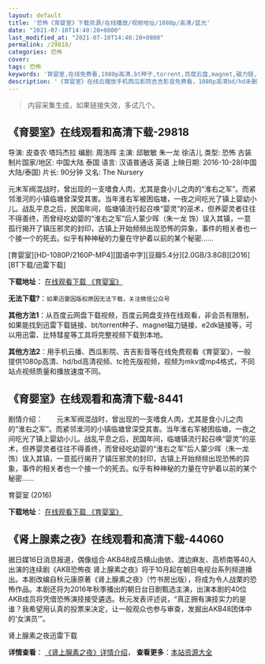 ```yaml
---
layout: default
title: '恐怖《育婴室》下载资源/在线播放/视频地址/1080p/高清/蓝光'
date: "2021-07-10T14:40:20+0800"
last_modified_at: "2021-07-10T14:40:20+0800"
permalink: /29818/
categories: 恐怖
cover:
tags: 恐怖
keywords: '育婴室,在线免费看,1080p高清,bt种子,torrent,百度云盘,magnet,磁力链,迅雷下载资源'
description: '《育婴室》在线云播放手机西瓜影院吉吉影音免费看，1080p高清bd/hd未删减完整版和tc抢先枪版，mkv/mp4格式，附带bt/torrent种子、magnet/磁力链、百度云盘、网盘资源迅雷下载链接'
---
```


>内容采集生成，如果链接失效，多试几个。


## 《育婴室》在线观看和高清下载-29818

导演: 皮查农·塔玛杰拉 编剧: 周浩晖 主演: 邱敏敏 朱一龙 徐洁儿 类型: 恐怖 古装 制片国家/地区: 中国大陆 泰国 语言: 汉语普通话 英语 上映日期: 2016-10-28(中国大陆/泰国) 片长: 90分钟 又名: The Nursery

元末军阀混战时，曾出现的一支嗜食人肉，尤其是食小儿之肉的“淮右之军”。而紧邻淮河的小镇临塘曾深受其害。当年淮右军被困临塘，一夜之间吃光了镇上婴幼小儿。战乱平息之后，民国年间，临塘镇流行起召唤“婴灵”的巫术，但养婴灵者往往不得善终，而曾经吃幼婴的“淮右之军”后人蒙少晖（朱一龙 饰）误入其镇，一意孤行揭开了镇压邪灵的封印，古镇上开始频频出现恐怖的异象，事件的相关者也一个接一个的死去。似乎有种神秘的力量在守护着以前的某个秘密……


[育婴室][HD-1080P/2160P-MP4][国语中字][豆瓣5.4分][2.0GB/3.8GB][2016][BT下载/迅雷下载]

**下载地址**： [在线观看下载 《育婴室》](https://www.btdx8.com/torrent/the_nursery_2016.html) 


**无法下载?**：`如果迅雷因版权原因无法下载，关注微信公众号 `

**其他方法1**：从百度云网盘下载视频，百度云网盘支持在线观看，非会员有限制，如果能找到迅雷下载链接、bt/torrent种子、magnet磁力链接、e2dk链接等，可以用迅雷、比特彗星等工具将完整视频下载到本地。

**其他方法2**：用手机云播、西瓜影院、吉吉影音等在线免费观看《育婴室》，一般提供1080p高清、hd/bd高清视频、tc抢先版视频，视频为mkv或mp4格式，不同站点视频质量和播放速度不同。


## 《育婴室》在线观看和高清下载-8441

剧情介绍：　　元末军阀混战时，曾出现的一支嗜食人肉，尤其是食小儿之肉的“淮右之军”。而紧邻淮河的小镇临塘曾深受其害。当年淮右军被困临塘，一夜之间吃光了镇上婴幼小儿。战乱平息之后，民国年间，临塘镇流行起召唤“婴灵”的巫术，但养婴灵者往往不得善终，而曾经吃幼婴的“淮右之军”后人蒙少晖（朱一龙 饰）误入其镇，一意孤行揭开了镇压邪灵的封印，古镇上开始频频出现恐怖的异象，事件的相关者也一个接一个的死去。似乎有种神秘的力量在守护着以前的某个秘密……


育婴室 (2016)

**下载地址**： [在线观看下载 《育婴室》](https://www.btbtdy.me/btdy/dy10973.html) 


## 《肾上腺素之夜》在线观看和高清下载-44060

据日媒16日消息报道，偶像组合·AKB48成员横山由依、渡边麻友、高桥南等40人出演的连续剧《AKB恐怖夜 肾上腺素之夜》将于10月起在朝日电视台系列频道播出。本剧改编自秋元康原著《肾上腺素之夜》（竹书房出版），将成为令人战栗的恐怖作品。本剧还将为2016年秋季播出的朝日台日剧甄选主演，出演本剧的40位AKB成员将凭借恐怖演技接受遴选。秋元发表评述说，&ldquo;真正拥有演技实力的是谁？我希望用认真的投票来决定，让一般观众也参与审查，发掘出AKB48团体中的‘女演员&rsquo;”。<!---剧情end--->


肾上腺素之夜迅雷下载

**详情查看**： [《肾上腺素之夜》详情介绍](/movie/44060/)， **查看更多**：[本站资源大全](/movie/t/all/)

